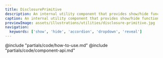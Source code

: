 ```yaml
---
title: DisclosurePrimitive
description: An internal utility component that provides show/hide functionality.
caption: An internal utility component that provides show/hide functionality.
previewImage: assets/illustrations/utilities/disclosure-primitive.jpg
navigation:
  keywords: ['show', 'hide', 'accordion', 'dropdown', 'reveal']
---
```


<section data-tab="Code">
  @include "partials/code/how-to-use.md"
  @include "partials/code/component-api.md"
</section>